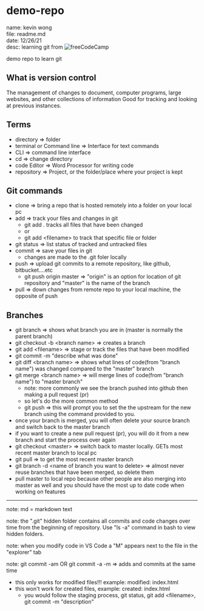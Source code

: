 # demo-repo
name: kevin wong\
file: readme.md\
date: 12/26/21\
desc: learning git from ![freeCodeCamp](https://www.youtube.com/watch?v=RGOj5yH7evk&t=192s)

demo repo to learn git

## What is version control
The management of changes to document, computer programs, large websites, and other collections of information
Good for tracking and looking at previous instances.




## Terms
* directory => folder
* terminal or Command line => Interface for text commands
* CLI => command line interface
* cd => change directory
* code Editor => Word Processor for writing code
* repository => Project, or the folder/place where your project is kept

## Git commands
* clone => bring a repo that is hosted remotely into a folder on your local pc
* add => track your files and changes in git
   * git add . tracks all files that have been changed
   * or
   * git add \<filename\> to track that specific file or folder
* git status => list status of tracked and untracked files
* commit => save your files in git
   * changes are made to the .git foler locally
* push => upload git commits to a remote repository, like github, bitbucket....etc
   * git push origin master => "origin" is an option for location of git repository and "master" is the name of the branch
* pull => down changes from remote repo to your local machine, the opposite of push

## Branches
* git branch => shows what branch you are in (master is normally the parent branch)
* git checkout -b \<branch name\> => creates a branch
* git add \<filename\> => stage or track the files that have been modified
* git commit -m "describe what was done"
* git diff \<branch name\> => shows what lines of code(from "branch name") was changed compared to the "master" branch
* git merge \<branch name\> => will merge lines of code(from "branch name") to "master branch"
   * note: more commonly we see the branch pushed into github then making a pull request (pr)
   * so let's do the more common method
   * git push => this will prompt you to set the the upstream for the new branch using the command provided to you.
* once your branch is merged, you will often delete your source branch and switch back to the master branch
* if you want to create a new pull request (pr), you will do it from a new branch and start the process over again
* git checkout \<master\> => switch back to master locally. GETs most recent master branch to local pc
* git pull => to get the most recent master branch
* git branch -d \<name of branch you want to delete\> => almost never reuse branches that have been merged, so delete them
* pull master to local repo because other people are also merging into master as well and you should have the most up to date code when working on features

------------------------------------------------------------------------------------------------------------------------------------------------------------

note: md = markdown text

note: the ".git" hidden folder contains all commits and code changes over time from the beginning of repository. Use "ls -a" command in bash to view hidden folders.

note: when you modify code in VS Code a "M" appears next to the file in the "explorer" tab

note: git commit -am OR git commit -a -m => adds and commits at the same time
   * this only works for modified files!!! example: modified: index.html
   * this won't work for created files, example: created: index.html
      * you would follow the staging process, git status, git add \<filename\>, git commit -m "description"
 
